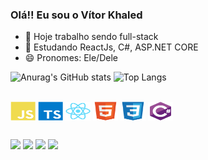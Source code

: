 ### Olá!! Eu sou o Vítor Khaled 

- 🔭 Hoje trabalho sendo full-stack
- 🌱 Estudando ReactJs, C#, ASP.NET CORE 
- 😄 Pronomes: Ele/Dele

  
![Anurag's GitHub stats](https://github-readme-stats.vercel.app/api?username=vitorPhantomhive&show_icons=true&theme=dracula)
![Top Langs](https://github-readme-stats.vercel.app/api/top-langs/?username=vitorPhantomhive&layout=compact&theme=dracula)


<div style="display: inline_block"><br>
  <img align="center" alt="Vitor-Js" height="30" width="40" src="https://raw.githubusercontent.com/devicons/devicon/master/icons/javascript/javascript-plain.svg">
  <img align="center" alt="Vitor-Ts" height="30" width="40" src="https://raw.githubusercontent.com/devicons/devicon/master/icons/typescript/typescript-plain.svg">
  <img align="center" alt="Vitor-React" height="30" width="40" src="https://raw.githubusercontent.com/devicons/devicon/master/icons/react/react-original.svg">
  <img align="center" alt="Vitor-HTML" height="30" width="40" src="https://raw.githubusercontent.com/devicons/devicon/master/icons/html5/html5-original.svg">
  <img align="center" alt="Vitor-CSS" height="30" width="40" src="https://raw.githubusercontent.com/devicons/devicon/master/icons/css3/css3-original.svg">
  <img align="center" alt="Vitor-Csharp" height="30" width="40" src="https://raw.githubusercontent.com/devicons/devicon/master/icons/csharp/csharp-original.svg">
</div>


##

<div> 
  <a href="https://instagram.com/vitorlks" target="_blank"><img src="https://img.shields.io/badge/-Instagram-%23E4405F?style=for-the-badge&logo=instagram&logoColor=white" target="_blank"></a>
  <a href = "mailto:vitorkhaled47@gmail.com"><img src="https://img.shields.io/badge/-Gmail-%23333?style=for-the-badge&logo=gmail&logoColor=white" target="_blank"></a>
  <a href="www.linkedin.com/in/vítor-khaled-dos-santos-54ab4b215" target="_blank"><img src="https://img.shields.io/badge/-LinkedIn-%230077B5?style=for-the-badge&logo=linkedin&logoColor=white" target="_blank"></a> 
  <a href='https://steamcommunity.com/profiles/76561198289508247/home/' alt="Static Badge"><img src="https://img.shields.io/badge/Steam-000000?style=for-the-badge&logo=steam&logoColor=white"></a>
</div>
